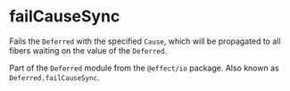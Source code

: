 # failCauseSync

Fails the `Deferred` with the specified `Cause`, which will be propagated to
all fibers waiting on the value of the `Deferred`.

Part of the `Deferred` module from the `@effect/io` package. Also known as `Deferred.failCauseSync`.

